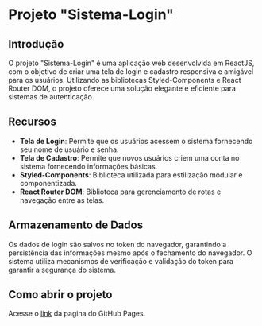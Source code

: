 # Projeto "Sistema-Login" 

## Introdução

O projeto "Sistema-Login" é uma aplicação web desenvolvida em ReactJS, com o objetivo de criar uma tela de login e cadastro responsiva e amigável para os usuários. Utilizando as bibliotecas Styled-Components e React Router DOM, o projeto oferece uma solução elegante e eficiente para sistemas de autenticação.

## Recursos

- **Tela de Login**: Permite que os usuários acessem o sistema fornecendo seu nome de usuário e senha.
- **Tela de Cadastro**: Permite que novos usuários criem uma conta no sistema fornecendo informações básicas.
- **Styled-Components**: Biblioteca utilizada para estilização modular e componentizada.
- **React Router DOM**: Biblioteca para gerenciamento de rotas e navegação entre as telas.

## Armazenamento de Dados

Os dados de login são salvos no token do navegador, garantindo a persistência das informações mesmo após o fechamento do navegador. O sistema utiliza mecanismos de verificação e validação do token para garantir a segurança do sistema.

## Como abrir o projeto

Acesse o <a href="https://juniorpgm34.github.io/sistema-login/" target="_blank">link</a> da pagina do GitHub Pages.
